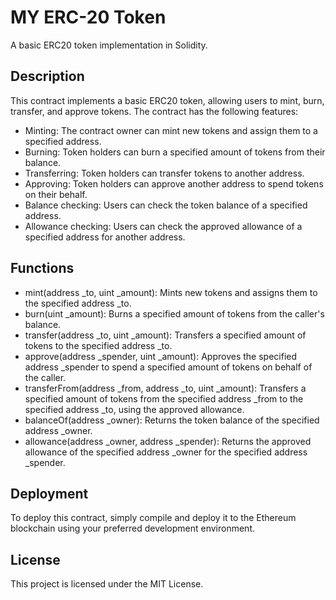 # MY ERC-20 Token
A basic ERC20 token implementation in Solidity.

## Description
This contract implements a basic ERC20 token, allowing users to mint, burn, transfer, and approve tokens. The contract has the following features:

- Minting: The contract owner can mint new tokens and assign them to a specified address.
- Burning: Token holders can burn a specified amount of tokens from their balance.
- Transferring: Token holders can transfer tokens to another address.
- Approving: Token holders can approve another address to spend tokens on their behalf.
- Balance checking: Users can check the token balance of a specified address.
- Allowance checking: Users can check the approved allowance of a specified address for another address.


## Functions

- mint(address _to, uint _amount): 
Mints new tokens and assigns them to the specified address _to.
- burn(uint _amount):
Burns a specified amount of tokens from the caller's balance.
- transfer(address _to, uint _amount):
Transfers a specified amount of tokens to the specified address _to.
- approve(address _spender, uint _amount):
Approves the specified address _spender to spend a specified amount of tokens on behalf of the caller.
- transferFrom(address _from, address _to, uint _amount):
Transfers a specified amount of tokens from the specified address _from to the specified address _to, using the approved allowance.
- balanceOf(address _owner):
Returns the token balance of the specified address _owner.
- allowance(address _owner, address _spender):
Returns the approved allowance of the specified address _owner for the specified address _spender.

## Deployment
To deploy this contract, simply compile and deploy it to the Ethereum blockchain using your preferred development environment.

## License

This project is licensed under the MIT License.
